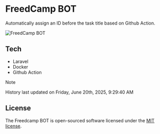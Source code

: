 # FreedCamp BOT

Automatically assign an ID before the task title based on Github Action.

![FreedCamp BOT](https://repository-images.githubusercontent.com/737932867/7d34798b-2680-471c-b089-a78a718d3d6a)

## Tech

- Laravel
- Docker
- Github Action

> [!NOTE]  
> History last updated on Friday, June 20th, 2025, 9:29:40 AM

## License

The Freedcamp BOT is open-sourced software licensed under the [MIT license](https://opensource.org/licenses/MIT).
